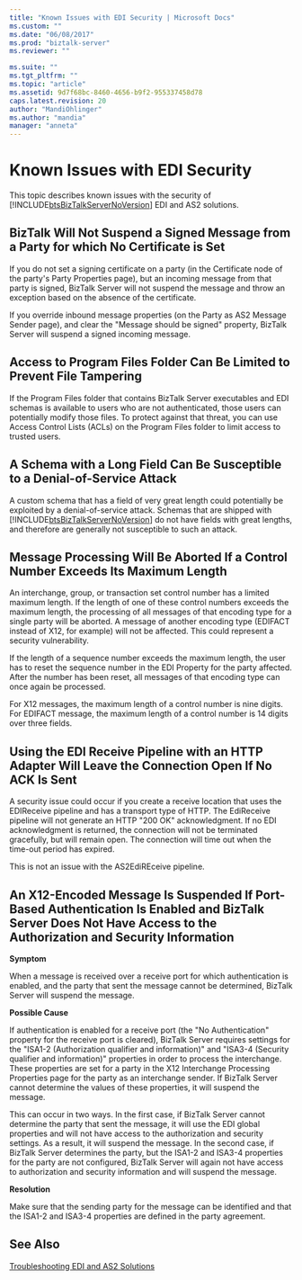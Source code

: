 ```yaml
---
title: "Known Issues with EDI Security | Microsoft Docs"
ms.custom: ""
ms.date: "06/08/2017"
ms.prod: "biztalk-server"
ms.reviewer: ""

ms.suite: ""
ms.tgt_pltfrm: ""
ms.topic: "article"
ms.assetid: 9d7f68bc-8460-4656-b9f2-955337458d78
caps.latest.revision: 20
author: "MandiOhlinger"
ms.author: "mandia"
manager: "anneta"
---
```

# Known Issues with EDI Security
This topic describes known issues with the security of [!INCLUDE[btsBizTalkServerNoVersion](../includes/btsbiztalkservernoversion-md.md)] EDI and AS2 solutions.  
  
## BizTalk Will Not Suspend a Signed Message from a Party for which No Certificate is Set  
 If you do not set a signing certificate on a party (in the Certificate node of the party's Party Properties page), but an incoming message from that party is signed, BizTalk Server will not suspend the message and throw an exception based on the absence of the certificate.  
  
 If you override inbound message properties (on the Party as AS2 Message Sender page), and clear the "Message should be signed" property, BizTalk Server will suspend a signed incoming message.  
  
## Access to Program Files Folder Can Be Limited to Prevent File Tampering  
 If the Program Files folder that contains BizTalk Server executables and EDI schemas is available to users who are not authenticated, those users can potentially modify those files. To protect against that threat, you can use Access Control Lists (ACLs) on the Program Files folder to limit access to trusted users.  
  
## A Schema with a Long Field Can Be Susceptible to a Denial-of-Service Attack  
 A custom schema that has a field of very great length could potentially be exploited by a denial-of-service attack. Schemas that are shipped with [!INCLUDE[btsBizTalkServerNoVersion](../includes/btsbiztalkservernoversion-md.md)] do not have fields with great lengths, and therefore are generally not susceptible to such an attack.  
  
## Message Processing Will Be Aborted If a Control Number Exceeds Its Maximum Length  
 An interchange, group, or transaction set control number has a limited maximum length. If the length of one of these control numbers exceeds the maximum length, the processing of all messages of that encoding type for a single party will be aborted. A message of another encoding type (EDIFACT instead of X12, for example) will not be affected. This could represent a security vulnerability.  
  
 If the length of a sequence number exceeds the maximum length, the user has to reset the sequence number in the EDI Property for the party affected. After the number has been reset, all messages of that encoding type can once again be processed.  
  
 For X12 messages, the maximum length of a control number is nine digits. For EDIFACT message, the maximum length of a control number is 14 digits over three fields.  
  
## Using the EDI Receive Pipeline with an HTTP Adapter Will Leave the Connection Open If No ACK Is Sent  
 A security issue could occur if you create a receive location that uses the EDIReceive pipeline and has a transport type of HTTP. The EdiReceive pipeline will not generate an HTTP "200 OK" acknowledgment. If no EDI acknowledgment is returned, the connection will not be terminated gracefully, but will remain open. The connection will time out when the time-out period has expired.  
  
 This is not an issue with the AS2EdiREceive pipeline.  
  
## An X12-Encoded Message Is Suspended If Port-Based Authentication Is Enabled and BizTalk Server Does Not Have Access to the Authorization and Security Information  
 **Symptom**  
  
 When a message is received over a receive port for which authentication is enabled, and the party that sent the message cannot be determined, BizTalk Server will suspend the message.  
  
 **Possible Cause**  
  
 If authentication is enabled for a receive port (the "No Authentication" property for the receive port is cleared), BizTalk Server requires settings for the "ISA1-2 (Authorization qualifier and information)" and "ISA3-4 (Security qualifier and information)" properties in order to process the interchange. These properties are set for a party in the X12 Interchange Processing Properties page for the party as an interchange sender. If BizTalk Server cannot determine the values of these properties, it will suspend the message.  
  
 This can occur in two ways. In the first case, if BizTalk Server cannot determine the party that sent the message, it will use the EDI global properties and will not have access to the authorization and security settings. As a result, it will suspend the message. In the second case, if BizTalk Server determines the party, but the ISA1-2 and ISA3-4 properties for the party are not configured, BizTalk Server will again not have access to authorization and security information and will suspend the message.  
  
 **Resolution**  
  
 Make sure that the sending party for the message can be identified and that the ISA1-2 and ISA3-4 properties are defined in the party agreement.  
  
## See Also  
 [Troubleshooting EDI and AS2 Solutions](../core/troubleshooting-edi-and-as2-solutions.md)